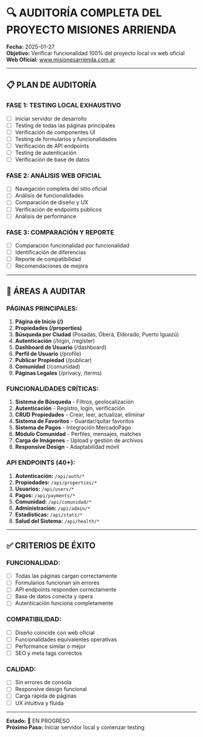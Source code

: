 # 🔍 AUDITORÍA COMPLETA DEL PROYECTO MISIONES ARRIENDA

**Fecha:** 2025-01-27  
**Objetivo:** Verificar funcionalidad 100% del proyecto local vs web oficial  
**Web Oficial:** www.misionesarrienda.com.ar

---

## 📋 PLAN DE AUDITORÍA

### **FASE 1: TESTING LOCAL EXHAUSTIVO**
- [ ] Iniciar servidor de desarrollo
- [ ] Testing de todas las páginas principales
- [ ] Verificación de componentes UI
- [ ] Testing de formularios y funcionalidades
- [ ] Verificación de API endpoints
- [ ] Testing de autenticación
- [ ] Verificación de base de datos

### **FASE 2: ANÁLISIS WEB OFICIAL**
- [ ] Navegación completa del sitio oficial
- [ ] Análisis de funcionalidades
- [ ] Comparación de diseño y UX
- [ ] Verificación de endpoints públicos
- [ ] Análisis de performance

### **FASE 3: COMPARACIÓN Y REPORTE**
- [ ] Comparación funcionalidad por funcionalidad
- [ ] Identificación de diferencias
- [ ] Reporte de compatibilidad
- [ ] Recomendaciones de mejora

---

## 🎯 ÁREAS A AUDITAR

### **PÁGINAS PRINCIPALES:**
1. **Página de Inicio (/)** 
2. **Propiedades (/properties)**
3. **Búsqueda por Ciudad** (Posadas, Oberá, Eldorado, Puerto Iguazú)
4. **Autenticación** (/login, /register)
5. **Dashboard de Usuario** (/dashboard)
6. **Perfil de Usuario** (/profile)
7. **Publicar Propiedad** (/publicar)
8. **Comunidad** (/comunidad)
9. **Páginas Legales** (/privacy, /terms)

### **FUNCIONALIDADES CRÍTICAS:**
1. **Sistema de Búsqueda** - Filtros, geolocalización
2. **Autenticación** - Registro, login, verificación
3. **CRUD Propiedades** - Crear, leer, actualizar, eliminar
4. **Sistema de Favoritos** - Guardar/quitar favoritos
5. **Sistema de Pagos** - Integración MercadoPago
6. **Módulo Comunidad** - Perfiles, mensajes, matches
7. **Carga de Imágenes** - Upload y gestión de archivos
8. **Responsive Design** - Adaptabilidad móvil

### **API ENDPOINTS (40+):**
1. **Autenticación:** `/api/auth/*`
2. **Propiedades:** `/api/properties/*`
3. **Usuarios:** `/api/users/*`
4. **Pagos:** `/api/payments/*`
5. **Comunidad:** `/api/comunidad/*`
6. **Administración:** `/api/admin/*`
7. **Estadísticas:** `/api/stats/*`
8. **Salud del Sistema:** `/api/health/*`

---

## ✅ CRITERIOS DE ÉXITO

### **FUNCIONALIDAD:**
- [ ] Todas las páginas cargan correctamente
- [ ] Formularios funcionan sin errores
- [ ] API endpoints responden correctamente
- [ ] Base de datos conecta y opera
- [ ] Autenticación funciona completamente

### **COMPATIBILIDAD:**
- [ ] Diseño coincide con web oficial
- [ ] Funcionalidades equivalentes operativas
- [ ] Performance similar o mejor
- [ ] SEO y meta tags correctos

### **CALIDAD:**
- [ ] Sin errores de consola
- [ ] Responsive design funcional
- [ ] Carga rápida de páginas
- [ ] UX intuitiva y fluida

---

**Estado:** 🔄 EN PROGRESO  
**Próximo Paso:** Iniciar servidor local y comenzar testing
